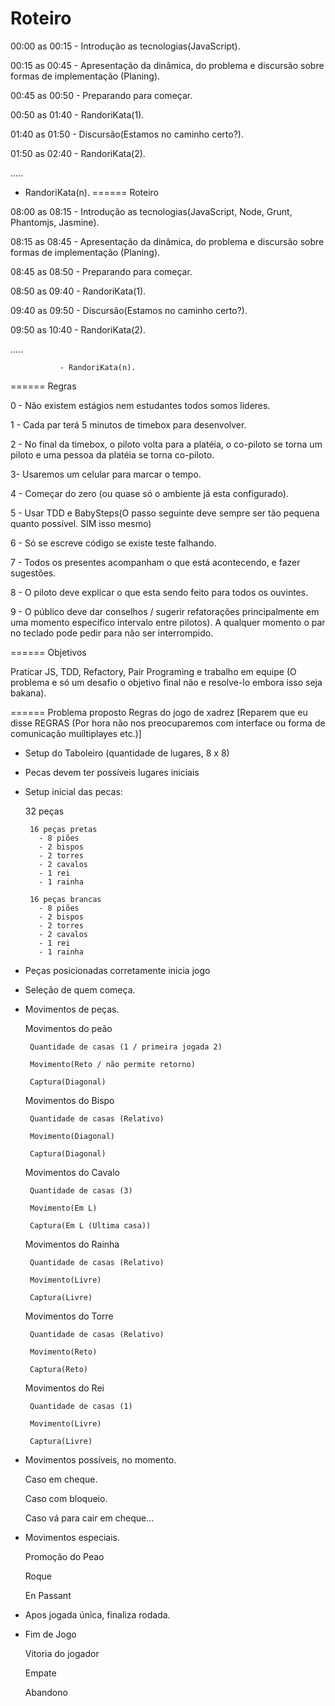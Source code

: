# Roteiro

00:00 as 00:15 - Introdução as tecnologias(JavaScript).

00:15 as 00:45 - Apresentação da dinâmica, do problema e discursão sobre formas de implementação (Planing).

00:45 as 00:50 - Preparando para começar.

00:50 as 01:40 - RandoriKata(1).

01:40 as 01:50 - Discursão(Estamos no caminho certo?).

01:50 as 02:40 - RandoriKata(2).


.....
  - RandoriKata(n).
======
Roteiro

08:00 as 08:15 - Introdução as tecnologias(JavaScript, Node, Grunt, Phantomjs, Jasmine).

08:15 as 08:45 - Apresentação da dinâmica, do problema e discursão sobre formas de implementação (Planing).

08:45 as 08:50 - Preparando para começar.

08:50 as 09:40 - RandoriKata(1).

09:40 as 09:50 - Discursão(Estamos no caminho certo?).

09:50 as 10:40 - RandoriKata(2).

.....

               - RandoriKata(n).
               

======
Regras

0 - Não existem estágios nem estudantes todos somos lideres.

1 - Cada par terá 5 minutos de timebox para desenvolver.

2 - No final da timebox, o piloto volta para a platéia, o co-piloto se torna um piloto e uma pessoa da platéia se torna co-piloto.

3- Usaremos um celular para marcar o tempo.

4 - Começar do zero (ou quase só o ambiente já esta configurado).

5 - Usar TDD e BabySteps(O passo seguinte deve sempre ser tão pequena quanto possível. SIM isso mesmo)

6 - Só se escreve código se existe teste falhando.

7 - Todos os presentes acompanham o que está acontecendo, e fazer sugestões.

8 - O piloto deve explicar o que esta sendo feito para todos os ouvintes.

9 - O público deve dar conselhos / sugerir refatorações principalmente em uma momento específico intervalo entre pilotos). A qualquer momento o par no teclado pode pedir para não ser interrompido.



======
Objetivos

Praticar JS, TDD, Refactory, Pair Programing e trabalho em equipe (O problema e só um desafio o objetivo final não e resolve-lo embora isso seja bakana).


======
Problema proposto
Regras do jogo de xadrez  [Reparem que eu disse REGRAS (Por hora não nos preocuparemos com interface ou forma de comunicação muiltiplayes etc.)]


 - Setup do Taboleiro (quantidade de lugares, 8 x 8)

 - Pecas devem ter possíveis lugares iniciais

 - Setup inicial das pecas:

	32 peças
		
		16 peças pretas  
		  - 8 piões
		  - 2 bispos
		  - 2 torres
		  - 2 cavalos
		  - 1 rei
		  - 1 rainha		

		16 peças brancas  
		  - 8 piões
		  - 2 bispos
		  - 2 torres
		  - 2 cavalos
		  - 1 rei
		  - 1 rainha
		
	
 - Peças posicionadas corretamente inicia jogo

 - Seleção de quem começa.

 - Movimentos de peças.

	Movimentos do peão
		
		Quantidade de casas (1 / primeira jogada 2)
		
		Movimento(Reto / não permite retorno) 

		Captura(Diagonal)	

	Movimentos do Bispo
		
		Quantidade de casas (Relativo)
		
		Movimento(Diagonal)

		Captura(Diagonal)	

	Movimentos do Cavalo
		
		Quantidade de casas (3)
		
		Movimento(Em L)

		Captura(Em L (Ultima casa))	

	Movimentos do Rainha
		
		Quantidade de casas (Relativo)
		
		Movimento(Livre)

		Captura(Livre)

	Movimentos do Torre
		
		Quantidade de casas (Relativo)
		
		Movimento(Reto)

		Captura(Reto)	
	
	Movimentos do Rei
		
		Quantidade de casas (1)
		
		Movimento(Livre)

		Captura(Livre)	


 - Movimentos possíveis, no momento.

	Caso em cheque.
	
	Caso com bloqueio.
	
	Caso vá para cair em cheque...
  

 - Movimentos especiais.

	Promoção do Peao
	
	Roque
	
	En Passant
	

 - Apos jogada única, finaliza rodada.

 - Fim de Jogo
	
	Vitoria do jogador

	Empate

	Abandono	
 
